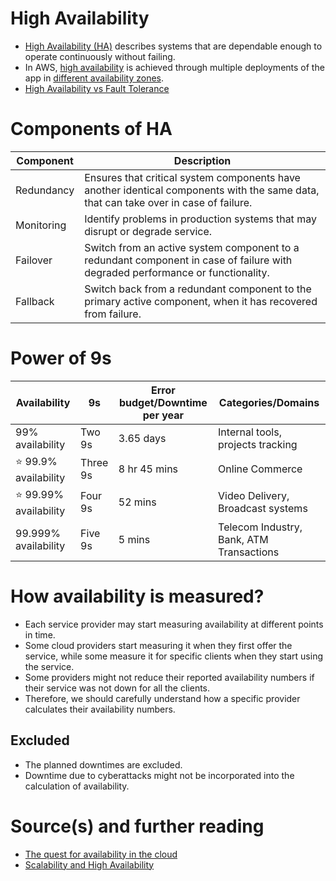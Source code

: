 # High Availability
- [High Availability (HA)](https://avinetworks.com/glossary/high-availability/) describes systems that are dependable enough to operate continuously without failing.
- In AWS, [high availability]() is achieved through multiple deployments of the app in [different availability zones](https://github.com/Anshul619/AWS-Services/tree/main/AWS-Global-Architecture-Region-AZ.md).
- [High Availability vs Fault Tolerance](FaultToleranceVsHighAvailability.md)

# Components of HA

| Component  | Description                                                                                                                          |
|------------|--------------------------------------------------------------------------------------------------------------------------------------|
| Redundancy | Ensures that critical system components have another identical components with the same data, that can take over in case of failure. |
| Monitoring | Identify problems in production systems that may disrupt or degrade service.                                                         |
| Failover   | Switch from an active system component to a redundant component in case of failure with degraded performance or functionality.       |
| Fallback   | Switch back from a redundant component to the primary active component, when it has recovered from failure.                          |

# Power of 9s

| Availability               | 9s       | Error budget/Downtime per year | Categories/Domains                       |
|----------------------------|----------|--------------------------------|------------------------------------------|
| 99% availability           | Two 9s   | 3.65 days                      | Internal tools, projects tracking        |
| :star: 99.9% availability  | Three 9s | 8 hr 45 mins                   | Online Commerce                          |
| :star: 99.99% availability | Four 9s  | 52 mins                        | Video Delivery, Broadcast systems        |
| 99.999% availability       | Five 9s  | 5 mins                         | Telecom Industry, Bank, ATM Transactions |

# How availability is measured?
- Each service provider may start measuring availability at different points in time. 
- Some cloud providers start measuring it when they first offer the service, while some measure it for specific clients when they start using the service. 
- Some providers might not reduce their reported availability numbers if their service was not down for all the clients.
- Therefore, we should carefully understand how a specific provider calculates their availability numbers.

## Excluded
- The planned downtimes are excluded. 
- Downtime due to cyberattacks might not be incorporated into the calculation of availability. 

# Source(s) and further reading
- [The quest for availability in the cloud](https://acloudguru.com/blog/engineering/the-quest-for-availability?utm_source=medium_blog&utm_medium=redirect&utm_campaign=medium_blog)
- [Scalability and High Availability](https://dzone.com/refcardz/scalability)